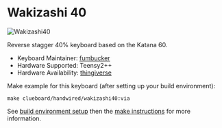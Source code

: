 # Wakizashi 40

![Wakizashi40](https://cdn.thingiverse.com/renders/51/50/81/13/a9/7078248666f70b422127c6662cf79563_preview_featured.jpg)

Reverse stagger 40% keyboard based on the Katana 60.

* Keyboard Maintainer: [fumbucker](https://github.com/xia0)
* Hardware Supported: Teensy2++
* Hardware Availability: [thingiverse](https://www.thingiverse.com/thing:3467930)

Make example for this keyboard (after setting up your build environment):

    make clueboard/handwired/wakizashi40:via

See [build environment setup](https://docs.qmk.fm/#/getting_started_build_tools) then the [make instructions](https://docs.qmk.fm/#/getting_started_make_guide) for more information.
